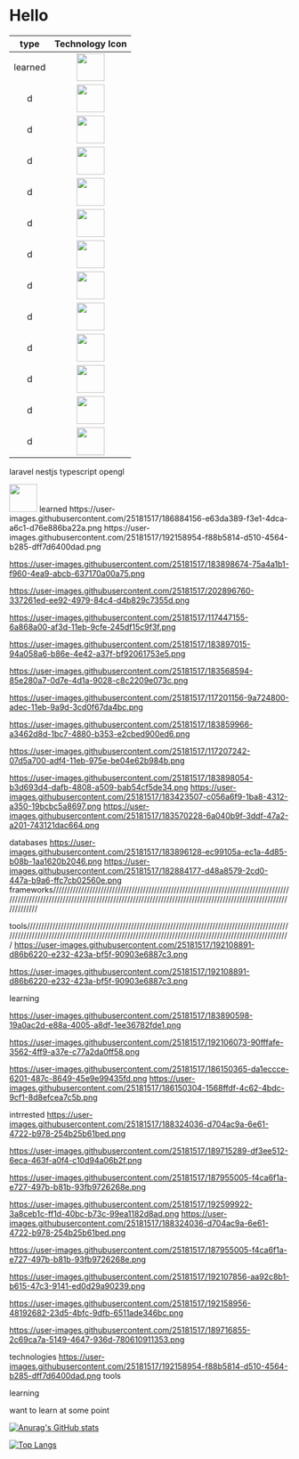 # Hello

| type           |                                                        Technology Icon                                                        | 
|:-------------: | :---------------------------------------------------------------------------------------------------------------------------: | 
|    learned     | <img height="50" src="https://user-images.githubusercontent.com/25181517/186884156-e63da389-f3e1-4dca-a6c1-d76e886ba22a.png"> | 
|        d       | <img height="50" src="https://user-images.githubusercontent.com/25181517/192158954-f88b5814-d510-4564-b285-dff7d6400dad.png"> | 
|        d       | <img height="50" src="https://user-images.githubusercontent.com/25181517/183898674-75a4a1b1-f960-4ea9-abcb-637170a00a75.png"> | 
|        d       | <img height="50" src="https://user-images.githubusercontent.com/25181517/202896760-337261ed-ee92-4979-84c4-d4b829c7355d.png"> | 
|        d       | <img height="50" src="https://user-images.githubusercontent.com/25181517/117447155-6a868a00-af3d-11eb-9cfe-245df15c9f3f.png"> | 
|        d       | <img height="50" src="https://user-images.githubusercontent.com/25181517/183897015-94a058a6-b86e-4e42-a37f-bf92061753e5.png"> | 
|        d       | <img height="50" src="https://user-images.githubusercontent.com/25181517/183568594-85e280a7-0d7e-4d1a-9028-c8c2209e073c.png"> | 
|        d       | <img height="50" src="https://user-images.githubusercontent.com/25181517/117201156-9a724800-adec-11eb-9a9d-3cd0f67da4bc.png"> | 
|        d       | <img height="50" src="https://user-images.githubusercontent.com/25181517/183859966-a3462d8d-1bc7-4880-b353-e2cbed900ed6.png"> | 
|        d       | <img height="50" src="https://user-images.githubusercontent.com/25181517/117207242-07d5a700-adf4-11eb-975e-be04e62b984b.png"> | 
|        d       | <img height="50" src="https://user-images.githubusercontent.com/25181517/183898054-b3d693d4-dafb-4808-a509-bab54cf5de34.png"> | 
|        d       | <img height="50" src="https://user-images.githubusercontent.com/25181517/183423507-c056a6f9-1ba8-4312-a350-19bcbc5a8697.png"> | 
|        d       | <img height="50" src="https://user-images.githubusercontent.com/25181517/183570228-6a040b9f-3ddf-47a2-a201-743121dac664.png"> | 

laravel
nestjs
typescript
opengl

<img height="50" src="https://user-images.githubusercontent.com/25181517/186884156-e63da389-f3e1-4dca-a6c1-d76e886ba22a.png">
learned
https://user-images.githubusercontent.com/25181517/186884156-e63da389-f3e1-4dca-a6c1-d76e886ba22a.png
https://user-images.githubusercontent.com/25181517/192158954-f88b5814-d510-4564-b285-dff7d6400dad.png

https://user-images.githubusercontent.com/25181517/183898674-75a4a1b1-f960-4ea9-abcb-637170a00a75.png

https://user-images.githubusercontent.com/25181517/202896760-337261ed-ee92-4979-84c4-d4b829c7355d.png

https://user-images.githubusercontent.com/25181517/117447155-6a868a00-af3d-11eb-9cfe-245df15c9f3f.png


https://user-images.githubusercontent.com/25181517/183897015-94a058a6-b86e-4e42-a37f-bf92061753e5.png

https://user-images.githubusercontent.com/25181517/183568594-85e280a7-0d7e-4d1a-9028-c8c2209e073c.png

https://user-images.githubusercontent.com/25181517/117201156-9a724800-adec-11eb-9a9d-3cd0f67da4bc.png

https://user-images.githubusercontent.com/25181517/183859966-a3462d8d-1bc7-4880-b353-e2cbed900ed6.png

https://user-images.githubusercontent.com/25181517/117207242-07d5a700-adf4-11eb-975e-be04e62b984b.png

https://user-images.githubusercontent.com/25181517/183898054-b3d693d4-dafb-4808-a509-bab54cf5de34.png
https://user-images.githubusercontent.com/25181517/183423507-c056a6f9-1ba8-4312-a350-19bcbc5a8697.png
https://user-images.githubusercontent.com/25181517/183570228-6a040b9f-3ddf-47a2-a201-743121dac664.png

databases
https://user-images.githubusercontent.com/25181517/183896128-ec99105a-ec1a-4d85-b08b-1aa1620b2046.png
https://user-images.githubusercontent.com/25181517/182884177-d48a8579-2cd0-447a-b9a6-ffc7cb02560e.png
frameworks/////////////////////////////////////////////////////////////////////////////////////////////////////////////////////////////////////////////////////////////////////////////////////////////////









tools/////////////////////////////////////////////////////////////////////////////////////////////////////////////////////////////////////////////////////////////////////////////////////////////////
https://user-images.githubusercontent.com/25181517/192108891-d86b6220-e232-423a-bf5f-90903e6887c3.png

https://user-images.githubusercontent.com/25181517/192108891-d86b6220-e232-423a-bf5f-90903e6887c3.png







learning

https://user-images.githubusercontent.com/25181517/183890598-19a0ac2d-e88a-4005-a8df-1ee36782fde1.png

https://user-images.githubusercontent.com/25181517/192106073-90fffafe-3562-4ff9-a37e-c77a2da0ff58.png


https://user-images.githubusercontent.com/25181517/186150365-da1eccce-6201-487c-8649-45e9e99435fd.png
https://user-images.githubusercontent.com/25181517/186150304-1568ffdf-4c62-4bdc-9cf1-8d8efcea7c5b.png





intrrested
https://user-images.githubusercontent.com/25181517/188324036-d704ac9a-6e61-4722-b978-254b25b61bed.png

https://user-images.githubusercontent.com/25181517/189715289-df3ee512-6eca-463f-a0f4-c10d94a06b2f.png

https://user-images.githubusercontent.com/25181517/187955005-f4ca6f1a-e727-497b-b81b-93fb9726268e.png


https://user-images.githubusercontent.com/25181517/192599922-3a8ceb1c-ff1d-40bc-b73c-99ea1182d8ad.png
https://user-images.githubusercontent.com/25181517/188324036-d704ac9a-6e61-4722-b978-254b25b61bed.png


https://user-images.githubusercontent.com/25181517/187955005-f4ca6f1a-e727-497b-b81b-93fb9726268e.png

https://user-images.githubusercontent.com/25181517/192107856-aa92c8b1-b615-47c3-9141-ed0d29a90239.png

https://user-images.githubusercontent.com/25181517/192158956-48192682-23d5-4bfc-9dfb-6511ade346bc.png









https://user-images.githubusercontent.com/25181517/189716855-2c69ca7a-5149-4647-936d-780610911353.png











technologies
https://user-images.githubusercontent.com/25181517/192158954-f88b5814-d510-4564-b285-dff7d6400dad.png
tools

learning

want to learn at some point


<!-- ![Anurag's GitHub stats](https://github-readme-stats.vercel.app/api?username=/ilyes-guy&show_icons=true&theme=radical) -->
[![Anurag's GitHub stats](https://github-readme-stats.vercel.app/api?username=ilyes-guy&show_icons=true&theme=radical&count_private=true)](https://github.com/anuraghazra/github-readme-stats)


[![Top Langs](https://github-readme-stats.vercel.app/api/top-langs/?username=ilyes-guy&count_private=true)](https://github.com/anuraghazra/github-readme-stats)
